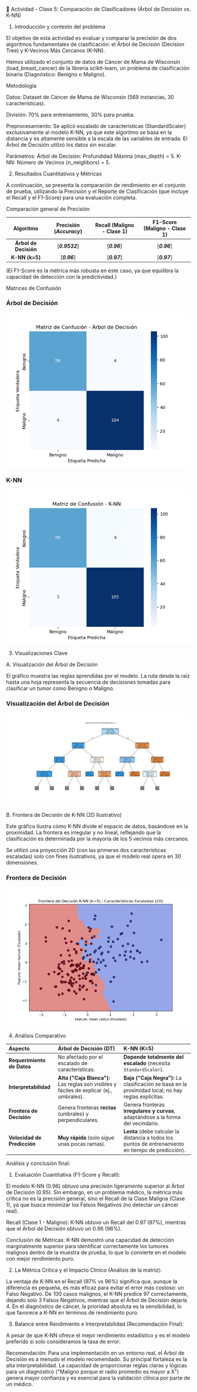 📄 Actividad - Clase 5: Comparación de Clasificadores (Árbol de Decisión vs. K-NN)

1. Introducción y contexto del problema

El objetivo de esta actividad es evaluar y comparar la precisión de dos algoritmos fundamentales de clasificación: el Árbol de Decisión (Decision Tree) y K-Vecinos Más Cercanos (K-NN).

Hemos utilizado el conjunto de datos de Cáncer de Mama de Wisconsin (load_breast_cancer) de la librería scikit-learn, un problema de clasificación binaria (Diagnóstico: Benigno o Maligno).

Metodología

   Datos: Dataset de Cáncer de Mama de Wisconsin (569 instancias, 30 características).

   División: 70% para entrenamiento, 30% para prueba.

   Preprocesamiento: Se aplicó escalado de características (StandardScaler) exclusivamente al modelo K-NN, ya que este algoritmo se basa en la distancia y es altamente sensible a la escala de las variables de entrada. El Árbol de Decisión utilizó los datos sin escalar.

   Parámetros:
        Árbol de Decisión: Profundidad Máxima (max_depth) = 5.
        K-NN: Número de Vecinos (n_neighbors) = 5.

2. Resultados Cuantitativos y Métricas

A continuación, se presenta la comparación de rendimiento en el conjunto de prueba, utilizando la Precisión y el Reporte de Clasificación (que incluye el Recall y el F1-Score) para una evaluación completa.

Comparación general de Precisión

| Algoritmo | Precisión (*Accuracy*) | Recall (Maligno - Clase 1) | F1-Score (Maligno - Clase 1) |
| :---: | :---: | :---: | :---: |
| **Árbol de Decisión** | [**_0.9532_**] | [**_0.96_**] | [**_0.96_**] |
| **K-NN (k=5)** | [**_0.96_**] | [**_0.97_**] | [**_0.97_**] |

(El F1-Score es la métrica más robusta en este caso, ya que equilibra la capacidad de detección con la predictividad.)

Matrices de Confusión

### Árbol de Decisión
![Matriz de Confusión para el Árbol de Decisión](matriz_dt.png)

### K-NN
![Matriz de Confusión para K-NN](matriz_k-nn.png)

3. Visualizaciones Clave

A. Visualización del Árbol de Decisión

El gráfico muestra las reglas aprendidas por el modelo. La ruta desde la raíz hasta una hoja representa la secuencia de decisiones tomadas para clasificar un tumor como Benigno o Maligno.

### Visualización del Árbol de Decisión
![ver Árbol de Decisión](arbol.png)

B. Frontera de Decisión de K-NN (2D Ilustrativo)

Este gráfico ilustra cómo K-NN divide el espacio de datos, basándose en la proximidad. La frontera es irregular y no lineal, reflejando que la clasificación es determinada por la mayoría de los 5 vecinos más cercanos.

Se utilizó una proyección 2D (con las primeras dos características escaladas) solo con fines ilustrativos, ya que el modelo real opera en 30 dimensiones.

### Frontera de Decisión
![Frontera de Decisión para k-nn](frontera_de_decision_k-nn.png)

4. Análisis Comparativo

| Aspecto | Árbol de Decisión (DT) | K-NN (K=5) |
| :--- | :--- | :--- |
| **Requerimiento de Datos** | No afectado por el escalado de características. | **Depende totalmente del escalado** (necesita `StandardScaler`). |
| **Interpretabilidad** | **Alta ("Caja Blanca"):** Las reglas son visibles y fáciles de explicar (ej., umbrales). | **Baja ("Caja Negra"):** La clasificación se basa en la proximidad local; no hay reglas explícitas. |
| **Frontera de Decisión** | Genera fronteras **rectas** (umbrales) y perpendiculares. | Genera fronteras **irregulares y curvas**, adaptándose a la forma del vecindario. |
| **Velocidad de Predicción** | **Muy rápida** (solo sigue unas pocas ramas). | **Lenta** (debe calcular la distancia a todos los puntos de entrenamiento en tiempo de predicción). |

Análisis y conclusión final:

1. Evaluación Cuantitativa (F1-Score y Recall):

El modelo K-NN (0.96) obtuvo una precisión ligeramente superior al Árbol de Decisión (0.95). Sin embargo, en un problema médico, la métrica más crítica no es la precisión general, sino el Recall de la Clase Maligna (Clase 1), ya que busca minimizar los Falsos Negativos (no detectar un cáncer real).

Recall (Clase 1 - Maligno): K-NN obtuvo un Recall del 0.97 (97%), mientras que el Árbol de Decisión obtuvo un 0.96 (96%).

Conclusión de Métricas: K-NN demostró una capacidad de detección marginalmente superior para identificar correctamente los tumores malignos dentro de la muestra de prueba, lo que lo convierte en el modelo con mejor rendimiento puro.

2. La Métrica Crítica y el Impacto Clínico (Análisis de la matriz):

La ventaja de K-NN en el Recall (97% vs 96%) significa que, aunque la diferencia es pequeña, es más eficaz para evitar el error más costoso: un Falso Negativo. De 100 casos malignos, el K-NN predice 97 correctamente, dejando solo 3 Falsos Negativos, mientras que el Árbol de Decisión dejaría 4. En el diagnóstico de cáncer, la prioridad absoluta es la sensibilidad, lo que favorece a K-NN en términos de rendimiento puro.

3. Balance entre Rendimiento e Interpretabilidad (Recomendación Final):

A pesar de que K-NN ofrece el mejor rendimiento estadístico y es el modelo preferido si solo consideramos la tasa de error:

Recomendación: Para una implementación en un entorno real, el Árbol de Decisión es a menudo el modelo recomendado. Su principal fortaleza es la alta interpretabilidad. La capacidad de proporcionar reglas claras y lógicas para un diagnóstico ("Maligno porque el radio promedio es mayor a X") genera mayor confianza y es esencial para la validación clínica por parte de un médico.

